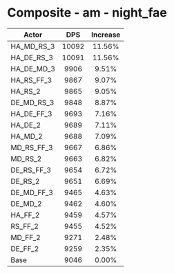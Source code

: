 # Composite - am - night_fae
| Actor | DPS | Increase |
|---|:---:|:---:|
|HA_MD_RS_3|10092|11.56%|
|HA_DE_RS_3|10091|11.56%|
|HA_DE_MD_3|9906|9.51%|
|HA_RS_FF_3|9867|9.07%|
|HA_RS_2|9865|9.05%|
|DE_MD_RS_3|9848|8.87%|
|HA_DE_FF_3|9693|7.16%|
|HA_DE_2|9689|7.11%|
|HA_MD_2|9688|7.09%|
|MD_RS_FF_3|9667|6.86%|
|MD_RS_2|9663|6.82%|
|DE_RS_FF_3|9654|6.72%|
|DE_RS_2|9651|6.69%|
|DE_MD_FF_3|9465|4.63%|
|DE_MD_2|9462|4.60%|
|HA_FF_2|9459|4.57%|
|RS_FF_2|9455|4.52%|
|MD_FF_2|9271|2.48%|
|DE_FF_2|9259|2.35%|
|Base|9046|0.00%|
